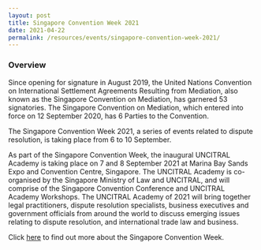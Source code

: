 ```yaml
---
layout: post
title: Singapore Convention Week 2021
date: 2021-04-22
permalink: /resources/events/singapore-convention-week-2021/
---
```


### Overview 

Since opening for signature in August 2019, the United Nations Convention on International Settlement Agreements Resulting from Mediation, also known as the Singapore Convention on Mediation, has garnered 53 signatories. The Singapore Convention on Mediation, which entered into force on 12 September 2020, has 6 Parties to the Convention.

The Singapore Convention Week 2021, a series of events related to dispute resolution, is taking place from 6 to 10 September. 

As part of the Singapore Convention Week, the inaugural UNCITRAL Academy is taking place on 7 and 8 September 2021 at Marina Bay Sands Expo and Convention Centre, Singapore. The UNCITRAL Academy is co-organised by the Singapore Ministry of Law and UNCITRAL, and will comprise of the Singapore Convention Conference and UNCITRAL Academy Workshops. The UNCITRAL Academy of 2021 will bring together legal practitioners, dispute resolution specialists, business executives and government officials from around the world to discuss emerging issues relating to dispute resolution, and international trade law and business. 

Click [here](https://www.singaporeconvention.org/singapore-convention-week/) to find out more about the Singapore Convention Week. 
